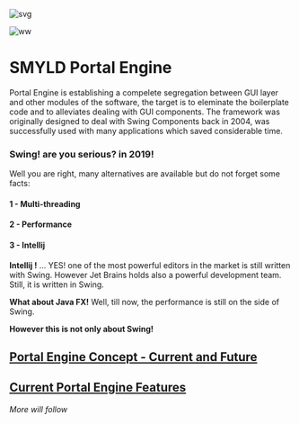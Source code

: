 ![svg](https://mfjamil.github.io/smyld-java/apps/pe/check2.svg?text-label='Testing')


![ww](https://img.shields.io/badge/License-Apache%202.0-yellowgreen.svg)

# SMYLD Portal Engine
Portal Engine is establishing a compelete segregation between GUI layer and other modules of the software, the target is to eleminate the boilerplate code and to alleviates dealing with GUI components. The framework was originally designed to deal with Swing Components back in 2004, was successfully used with many applications which saved considerable time.

### Swing! are you serious? in 2019!
Well you are right, many alternatives are available but do not forget some facts:

#### 1 - Multi-threading 
#### 2 - Performance
#### 3 - Intellij

**Intellij !** ... YES! one of the most powerful editors in the market is still written with Swing. However Jet Brains holds also a powerful development team. Still, it is written in Swing.

**What about Java FX!** Well, till now, the performance is still on the side of Swing.


**However this is not only about Swing!** 



## [Portal Engine Concept - Current and Future](PEConcept.md) 

## [Current Portal Engine Features](PESwing.md) 


   
_More will follow_

